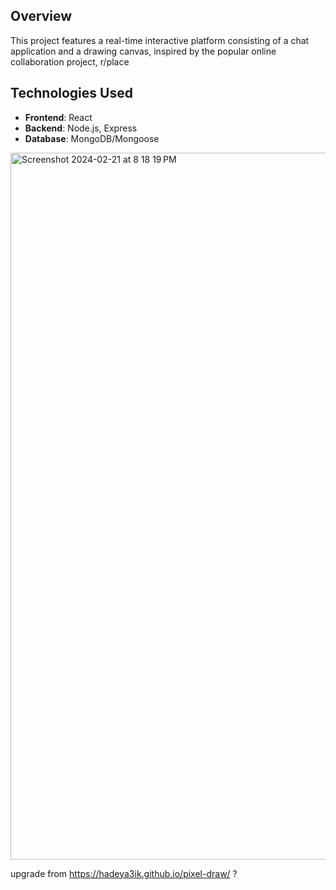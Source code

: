 ## Overview

This project features a real-time interactive platform consisting of a chat application and a drawing canvas, inspired by the popular online collaboration project, r/place

## Technologies Used

- **Frontend**: React
- **Backend**: Node.js, Express
- **Database**: MongoDB/Mongoose

<img width="1131" alt="Screenshot 2024-02-21 at 8 18 19 PM" src="https://github.com/hadeya3ik/pixelation/assets/133555427/aca76535-42a8-4a29-8f90-06ce513f710d">



upgrade from https://hadeya3ik.github.io/pixel-draw/ ?

